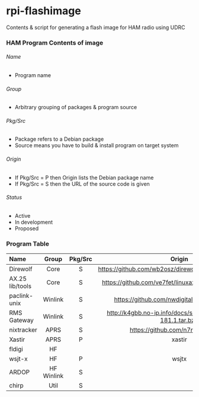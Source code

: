# rpi-flashimage
Contents &amp; script for generating a flash image for HAM radio using UDRC

### HAM Program Contents of image

###### Name
* Program name

###### Group
* Arbitrary grouping of packages & program source

###### Pkg/Src
* Package refers to a Debian package
* Source means you have to build & install program on target system

###### Origin
* If Pkg/Src = P then Origin lists the Debian package name
* If Pkg/Src = S then the URL of the source code is given

###### Status
* Active
* In development
* Proposed

### Program Table

 Name   | Group    | Pkg/Src    |  Origin  | Status   |
 :----- | :------: | :--------: | :------: | :------: |
 Direwolf        | Core       | S | https://github.com/wb2osz/direwolf/archive/$DW_VER.zip | Active |
 AX.25 lib/tools | Core       | S | https://github.com/ve7fet/linuxax25/archive/master.zip | Active |
 paclink-unix    | Winlink    | S | https://github.com/nwdigitalradio/paclink-unix | Active |
 RMS Gateway     | Winlink    | S | http://k4gbb.no-ip.info/docs/scripts/rmsgw-2.4.0-181.1.tar.bz2 | Active
 nixtracker      | APRS       | S | https://github.com/n7nix/nixtracker | Active |
 Xastir          | APRS       | P | xastir | Active |
 fldigi          | HF         |   |  |  | Dev |
 wsjt-x          | HF         | P | wsjtx | Dev |
 ARDOP           | HF Winlink | S |  | Dev |
 chirp           | Util       | S |  | Proposed |

